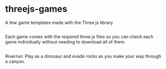 # threejs-games
A few game templates made with the Three js library

##
Each game comes with the required three.js files so you can check each game individually without needing to download all of them.
##
Riverrun: 
Play as a dinosaur and evade rocks as you make your way through a canyon.
